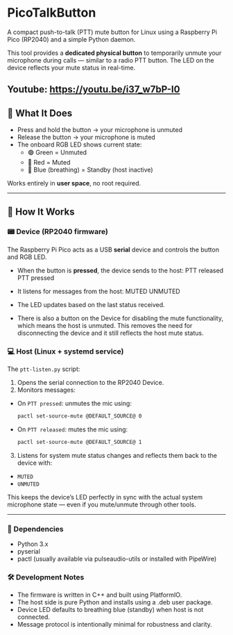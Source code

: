 # PicoTalkButton

A compact push-to-talk (PTT) mute button for Linux using a Raspberry Pi Pico (RP2040) and a simple Python daemon.

This tool provides a **dedicated physical button** to temporarily unmute your microphone during calls — similar to a radio PTT button. The LED on the device reflects your mute status in real-time.

Youtube: https://youtu.be/i37_w7bP-I0
---

## 🧩 What It Does

- Press and hold the button → your microphone is unmuted
- Release the button → your microphone is muted
- The onboard RGB LED shows current state:
  - 🟢 Green = Unmuted
  - 🔴 Red = Muted
  - 🔵 Blue (breathing) = Standby (host inactive)

Works entirely in **user space**, no root required.

---

## 🎯 How It Works

### 📟 Device (RP2040 firmware)

The Raspberry Pi Pico acts as a USB **serial** device and controls the button and RGB LED.

- When the button is **pressed**, the device sends to the host:
PTT released
PTT pressed
- It listens for messages from the host:
MUTED
UNMUTED

- The LED updates based on the last status received.
- There is also a button on the Device for disabling the mute functionality, which means the host is unmuted. This removes the need for disconnecting the device and it still reflects the host mute status.

### 💻 Host (Linux + systemd service)

The `ptt-listen.py` script:

1. Opens the serial connection to the RP2040 Device.
2. Monitors messages:
 - On `PTT pressed`: unmutes the mic using:
   ```bash
   pactl set-source-mute @DEFAULT_SOURCE@ 0
   ```
 - On `PTT released`: mutes the mic using:
   ```bash
   pactl set-source-mute @DEFAULT_SOURCE@ 1
   ```
3. Listens for system mute status changes and reflects them back to the device with:
 - `MUTED`
 - `UNMUTED`

This keeps the device’s LED perfectly in sync with the actual system microphone state — even if you mute/unmute through other tools.

---

### 🔌 Dependencies

- Python 3.x
- pyserial
- pactl (usually available via pulseaudio-utils or installed with PipeWire)

### 🛠️ Development Notes

- The firmware is written in C++ and built using PlatformIO.
- The host side is pure Python and installs using a .deb user package.
- Device LED defaults to breathing blue (standby) when host is not connected.
- Message protocol is intentionally minimal for robustness and clarity.



